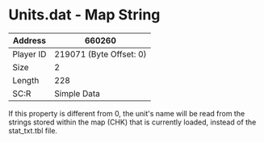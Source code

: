 #  Units.dat - Map String
Address   | 660260
----------|-------------
Player ID | 219071 (Byte Offset: 0)
Size 	  | 2
Length 	  | 228
SC:R      | Simple Data

If this property is different from 0, the unit's name will be read from the strings stored within the map (CHK) that is currently loaded, instead of the stat_txt.tbl file.
